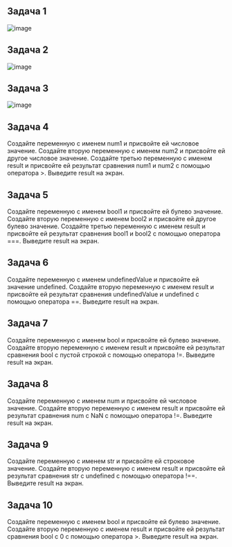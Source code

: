## Задача 1  
![image](https://user-images.githubusercontent.com/113675674/211754052-df90221c-21a6-4419-8131-f973febee27e.png)  

## Задача 2  
![image](https://user-images.githubusercontent.com/113675674/211754153-0992d0aa-8d91-4836-b675-50a02ff800f8.png)  

## Задача 3  
![image](https://user-images.githubusercontent.com/113675674/211754244-fbca594e-8126-4db8-a32d-3f78a0f9c626.png)  

## Задача 4  
Создайте переменную с именем num1 и присвойте ей числовое значение. Создайте вторую переменную с именем num2 и присвойте ей другое числовое значение. Создайте третью переменную с именем result и присвойте ей результат сравнения num1 и num2 с помощью оператора >. Выведите result на экран.  

## Задача 5  
Создайте переменную с именем bool1 и присвойте ей булево значение. Создайте вторую переменную с именем bool2 и присвойте ей другое булево значение. Создайте третью переменную с именем result и присвойте ей результат сравнения bool1 и bool2 с помощью оператора ===. Выведите result на экран.  

## Задача 6  
Создайте переменную с именем undefinedValue и присвойте ей значение undefined. Создайте вторую переменную с именем result и присвойте ей результат сравнения undefinedValue и undefined с помощью оператора ==. Выведите result на экран.  

## Задача 7  
Создайте переменную с именем bool и присвойте ей булево значение. Создайте вторую переменную с именем result и присвойте ей результат сравнения bool с пустой строкой с помощью оператора !=. Выведите result на экран.  

## Задача 8  
Создайте переменную с именем num и присвойте ей числовое значение. Создайте вторую переменную с именем result и присвойте ей результат сравнения num с NaN с помощью оператора !=. Выведите result на экран.  

## Задача 9  
Создайте переменную с именем str и присвойте ей строковое значение. Создайте вторую переменную с именем result и присвойте ей результат сравнения str с undefined с помощью оператора !==. Выведите result на экран.  

## Задача 10  
Создайте переменную с именем bool и присвойте ей булево значение. Создайте вторую переменную с именем result и присвойте ей результат сравнения bool с 0 с помощью оператора >. Выведите result на экран.  

